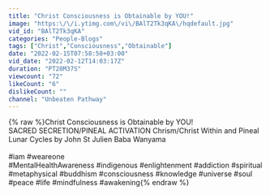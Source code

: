 ```yaml
---
title: "Christ Consciousness is Obtainable by YOU!"
image: "https:\/\/i.ytimg.com\/vi\/BAlT2Tk3qKA\/hqdefault.jpg"
vid_id: "BAlT2Tk3qKA"
categories: "People-Blogs"
tags: ["Christ","Consciousness","Obtainable"]
date: "2022-02-15T07:58:50+03:00"
vid_date: "2022-02-12T14:03:17Z"
duration: "PT20M37S"
viewcount: "72"
likeCount: "6"
dislikeCount: ""
channel: "Unbeaten Pathway"
---
```

{% raw %}Christ Consciousness is Obtainable by YOU! <br />SACRED SECRETION/PINEAL ACTIVATION Chrism/Christ Within and Pineal Lunar Cycles by John St Julien Baba Wanyama<br /><br />#iam #weareone<br />#MentalHealthAwareness #indigenous #enlightenment #addiction #spiritual #metaphysical #buddhism #consciousness #knowledge #universe #soul #peace #life #mindfulness #awakening{% endraw %}
